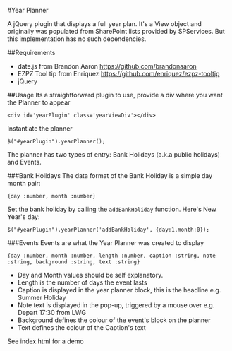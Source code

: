 #Year Planner

A jQuery plugin that displays a full year plan. It's a View object and originally was populated from SharePoint lists provided by SPServices. But this implementation has no such dependencies.

##Requirements

* date.js from Brandon Aaron https://github.com/brandonaaron
* EZPZ Tool tip from Enriquez https://github.com/enriquez/ezpz-tooltip
* jQuery

##Usage
Its a straightforward plugin to use, provide a div where you want the Planner to appear

`<div id='yearPlugin' class='yearViewDiv'></div>`

Instantiate the planner

`$("#yearPlugin").yearPlanner();`

The planner has two types of entry: Bank Holidays (a.k.a public holidays) and Events.

###Bank Holidays
The data format of the Bank Holiday is a simple day month pair:

`{day :number, month :number}`

Set the bank holiday by calling the `addBankHoliday` function. Here's New Year's day:

`$("#yearPlugin").yearPlanner('addBankHoliday', {day:1,month:0});`

###Events
Events are what the Year Planner was created to display

`{day :number, month :number, length :number, caption :string, note :string, background :string, text :string}`

* Day and Month values should be self explanatory.
* Length is the number of days the event lasts
* Caption is displayed in the year planner block, this is the headline e.g. Summer Holiday
* Note text is displayed in the pop-up, triggered by a mouse over e.g. Depart 17:30 from LWG
* Background defines the colour of the event's block on the planner
* Text defines the colour of the Caption's text

See index.html for a demo
